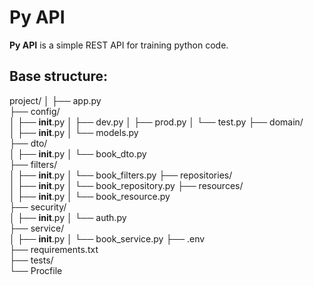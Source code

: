 # Py API

**Py API** is a simple REST API for training python code.

## Base structure:

project/
│
├── app.py             
├── config/             
│   ├── __init__.py
│   ├── dev.py
│   ├── prod.py
│   └── test.py
├── domain/            
│   ├── __init__.py
│   └── models.py      
├── dto/                
│   ├── __init__.py
│   └── book_dto.py     
├── filters/            
│   ├── __init__.py
│   └── book_filters.py 
├── repositories/       
│   ├── __init__.py
│   └── book_repository.py 
├── resources/          
│   ├── __init__.py
│   └── book_resource.py  
├── security/           
│   ├── __init__.py
│   └── auth.py        
├── service/           
│   ├── __init__.py
│   └── book_service.py 
├── .env                
├── requirements.txt    
├── tests/             
└── Procfile          
  


